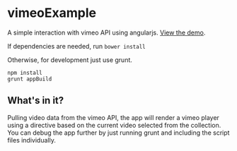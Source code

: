 # vimeoExample

A simple interaction with vimeo API using angularjs. [View the demo](http://seripap.github.io/vimeoAngularExample/).

If dependencies are needed, run ``bower install``

Otherwise, for development just use grunt.

```
npm install
grunt appBuild
```

## What's in it?

Pulling video data from the vimeo API, the app will render a vimeo player using a directive based on the current video selected from the collection. You can debug the app further by just running grunt and including the script files individually.
